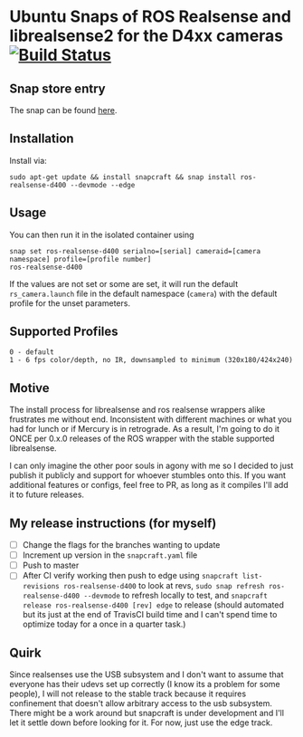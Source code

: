 # Ubuntu Snaps of ROS Realsense and librealsense2 for the D4xx cameras [![Build Status](https://travis-ci.org/SteveMacenski/ros-realsense-d400-snap-pkg.png)](https://travis-ci.org/SteveMacenski/ros-realsense-d400-snap-pkg)

## Snap store entry
The snap can be found [here]().

## Installation
Install via:

```
sudo apt-get update && install snapcraft && snap install ros-realsense-d400 --devmode --edge
```

## Usage 

You can then run it in the isolated container using 

```
snap set ros-realsense-d400 serialno=[serial] cameraid=[camera namespace] profile=[profile number]
ros-realsense-d400
```

If the values are not set or some are set, it will run the default `rs_camera.launch` file in the default namespace (`camera`) with the default profile for the unset parameters. 

## Supported Profiles

```
0 - default
1 - 6 fps color/depth, no IR, downsampled to minimum (320x180/424x240)
```

## Motive

The install process for librealsense and ros realsense wrappers alike frustrates me without end. Inconsistent with different machines or what you had for lunch or if Mercury is in retrograde. As a result, I'm going to do it ONCE per 0.x.0 releases of the ROS wrapper with the stable supported librealsense. 

I can only imagine the other poor souls in agony with me so I decided to just publish it publicly and support for whoever stumbles onto this. If you want additional features or configs, feel free to PR, as long as it compiles I'll add it to future releases.

## My release instructions (for myself)

- [ ] Change the flags for the branches wanting to update
- [ ] Increment up version in the `snapcraft.yaml` file
- [ ] Push to master
- [ ] After CI verify working then push to edge using `snapcraft list-revisions ros-realsense-d400` to look at revs, `sudo snap refresh ros-realsense-d400 --devmode` to refresh locally to test, and `snapcraft release ros-realsense-d400 [rev] edge` to release (should automated but its just at the end of TravisCI build time and I can't spend time to optimize today for a once in a quarter task.)

## Quirk

Since realsenses use the USB subsystem and I don't want to assume that everyone has their udevs set up correctly (I know its a problem for some people), I will not release to the stable track because it requires confinement that doesn't allow arbitrary access to the usb subsystem. There might be a work around but snapcraft is under development and I'll let it settle down before looking for it. For now, just use the edge track. 
 